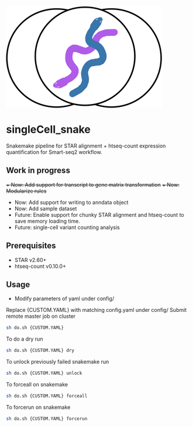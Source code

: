 ![Logo](scSnake.png)
# singleCell_snake
Snakemake pipeline for STAR alignment + htseq-count expression quantification for Smart-seq2 workflow.

Work in progress
----------------
~~+ Now: Add support for transcript to gene matrix transformation~~
~~+ Now: Modularize rules~~
+ Now: Add support for writing to anndata object
+ Now: Add sample dataset
+ Future: Enable support for chunky STAR alignment and htseq-count to save memory loading time.
+ Future: single-cell variant counting analysis

Prerequisites
-------------
+ STAR v2.60+
+ htseq-count v0.10.0+

Usage
-----
+ Modify parameters of yaml under config/

Replace {CUSTOM.YAML} with matching config.yaml under config/
Submit remote master job on cluster 
```bash
sh do.sh {CUSTOM.YAML}
```

To do a dry run
```bash
sh do.sh {CUSTOM.YAML} dry
```

To unlock previously failed snakemake run
```bash
sh do.sh {CUSTOM.YAML} unlock
```

To forceall on snakemake
```bash
sh do.sh {CUSTOM.YAML} forceall
```

To forcerun on snakemake
```bash
sh do.sh {CUSTOM.YAML} forcerun
```
